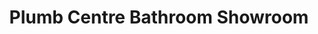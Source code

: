 ---
title: "Plumb Centre Bathroom Showroom"
url: /gateshead/plumb-centre-bathroom-showroom/
shop: Badezimmer
---